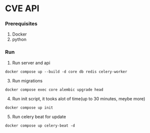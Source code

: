 # CVE API

### Prerequisites 
1. Docker
2. python

### Run
1. Run server and api 
```commandline
docker compose up --build -d core db redis celery-worker
```

3. Run migrations
```commandline
docker compose exec core alembic upgrade head
```

4. Run init script, it tooks alot of time(up to 30 minutes, meybe more)
```commandline
docker compose up init
```

5. Run celery beat for update 
```commandline
docker compose up celery-beat -d
```